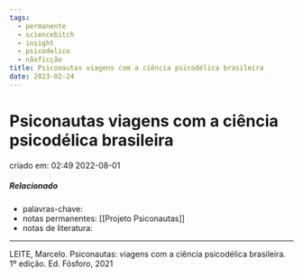 ```yaml
---
tags:
  - permanente
  - sciencebitch
  - insight
  - psicodelico
  - nãoficção
title: Psiconautas viagens com a ciência psicodélica brasileira
date: 2023-02-24
---
```


# Psiconautas viagens com a ciência psicodélica brasileira

criado em: 02:49 2022-08-01

##### Relacionado

- palavras-chave: 
- notas permanentes: [[Projeto Psiconautas]]
- notas de literatura: 

---

LEITE, Marcelo. Psiconautas: viagens com a ciência psicodélica brasileira. 1º edição. Ed. Fósforo, 2021
